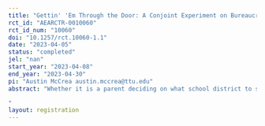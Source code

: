```yaml
---
title: "Gettin' 'Em Through the Door: A Conjoint Experiment on Bureaucratic Selection "
rct_id: "AEARCTR-0010060"
rct_id_num: "10060"
doi: "10.1257/rct.10060-1.1"
date: "2023-04-05"
status: "completed"
jel: "nan"
start_year: "2023-04-08"
end_year: "2023-04-30"
pi: "Austin McCrea austin.mccrea@ttu.edu"
abstract: "Whether it is a parent deciding on what school district to send their child to, a daughter shopping between assisted living facilities for an elderly parent, or a Medicare patient choosing a primary care physician, citizens face myriad choices and tradeoffs in their interactions with bureaucracy. The once conventional depictions of citizens as passive participants in bureaucratic encounters are being replaced with depictions of citizens as active participants who express agency, preference, and choice. These recent theoretical and empirical developments emphasize that citizens are not monolithic, but rather that individual experiences, sociodemographic identities, and social constructions are all important characteristics that shape how citizens interact with bureaucracy, and who they choose to interact with. This research explores how citizens, when they have a choice, choose bureaucrats and the types of values, choices, and tradeoffs inherent to these decisions. Using a within-subjects conjoint survey experiment, this study examines how citizens weigh representation (e.g. race matching, gender matching) and efficiency (e.g. flexible modality, wait times) concerns when selecting a prospective mental health provider. 
"
layout: registration
---
```


